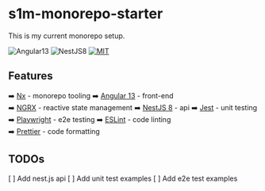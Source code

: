 # s1m-monorepo-starter

This is my current monorepo setup.

![Angular13](https://img.shields.io/badge/Angular-13-brightgreen)
![NestJS8](https://img.shields.io/badge/NestJS-8-brightgreen)
[![MIT](https://img.shields.io/packagist/l/doctrine/orm.svg)]()

## Features

➡️ [Nx](https://nx.dev/) - monorepo tooling
➡️ [Angular 13](https://angular.io/) - front-end  
➡️ [NGRX](https://ngrx.io/) - reactive state management
➡️ [NestJS 8](https://nestjs.com/) - api
➡️ [Jest](https://jestjs.io/) - unit testing  
➡️ [Playwright](https://www.cypress.io/) - e2e testing
➡️ [ESLint](https://eslint.org/) - code linting  
➡️ [Prettier](https://prettier.io/) - code formatting

## TODOs

[ ] Add nest.js api
[ ] Add unit test examples
[ ] Add e2e test examples
